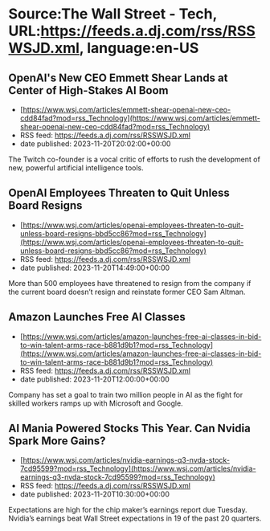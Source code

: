 # Source:The Wall Street - Tech, URL:https://feeds.a.dj.com/rss/RSSWSJD.xml, language:en-US

## OpenAI's New CEO Emmett Shear Lands at Center of High-Stakes AI Boom
 - [https://www.wsj.com/articles/emmett-shear-openai-new-ceo-cdd84fad?mod=rss_Technology](https://www.wsj.com/articles/emmett-shear-openai-new-ceo-cdd84fad?mod=rss_Technology)
 - RSS feed: https://feeds.a.dj.com/rss/RSSWSJD.xml
 - date published: 2023-11-20T20:02:00+00:00

The Twitch co-founder is a vocal critic of efforts to rush the development of new, powerful artificial intelligence tools.

## OpenAI Employees Threaten to Quit Unless Board Resigns
 - [https://www.wsj.com/articles/openai-employees-threaten-to-quit-unless-board-resigns-bbd5cc86?mod=rss_Technology](https://www.wsj.com/articles/openai-employees-threaten-to-quit-unless-board-resigns-bbd5cc86?mod=rss_Technology)
 - RSS feed: https://feeds.a.dj.com/rss/RSSWSJD.xml
 - date published: 2023-11-20T14:49:00+00:00

More than 500 employees have threatened to resign from the company if the current board doesn’t resign and reinstate former CEO Sam Altman.

## Amazon Launches Free AI Classes
 - [https://www.wsj.com/articles/amazon-launches-free-ai-classes-in-bid-to-win-talent-arms-race-b881d9b1?mod=rss_Technology](https://www.wsj.com/articles/amazon-launches-free-ai-classes-in-bid-to-win-talent-arms-race-b881d9b1?mod=rss_Technology)
 - RSS feed: https://feeds.a.dj.com/rss/RSSWSJD.xml
 - date published: 2023-11-20T12:00:00+00:00

Company has set a goal to train two million people in AI as the fight for skilled workers ramps up with Microsoft and Google.

## AI Mania Powered Stocks This Year. Can Nvidia Spark More Gains?
 - [https://www.wsj.com/articles/nvidia-earnings-q3-nvda-stock-7cd95599?mod=rss_Technology](https://www.wsj.com/articles/nvidia-earnings-q3-nvda-stock-7cd95599?mod=rss_Technology)
 - RSS feed: https://feeds.a.dj.com/rss/RSSWSJD.xml
 - date published: 2023-11-20T10:30:00+00:00

Expectations are high for the chip maker’s earnings report due Tuesday. Nvidia’s earnings beat Wall Street expectations in 19 of the past 20 quarters.

